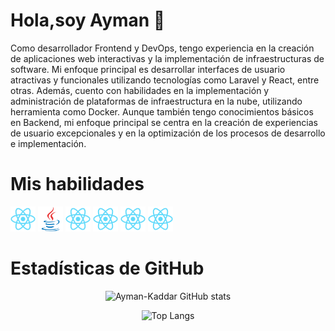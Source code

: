 ### <h1>Hola,soy Ayman 👋</h1>

Como desarrollador Frontend y DevOps, tengo experiencia en la creación de aplicaciones web interactivas y la implementación de infraestructuras de software. Mi enfoque principal es desarrollar interfaces de usuario atractivas y funcionales utilizando tecnologías como Laravel y React, entre otras. Además, cuento con habilidades en la implementación y administración de plataformas de infraestructura en la nube, utilizando herramienta como Docker. Aunque también tengo conocimientos básicos en Backend, mi enfoque principal se centra en la creación de experiencias de usuario excepcionales y en la optimización de los procesos de desarrollo e implementación.

<h1>Mis habilidades</h1>
<img src="https://github.com/devicons/devicon/blob/master/icons/react/react-original.svg" width="40" height="40">
<img src="https://github.com/devicons/devicon/blob/master/icons/java/java-original.svg" width="40" height="40">
<img src="https://github.com/devicons/devicon/blob/master/icons/react/react-original.svg" width="40" height="40">
<img src="https://github.com/devicons/devicon/blob/master/icons/react/react-original.svg" width="40" height="40">
<img src="https://github.com/devicons/devicon/blob/master/icons/react/react-original.svg" width="40" height="40">
<img src="https://github.com/devicons/devicon/blob/master/icons/react/react-original.svg" width="40" height="40">


<h1>Estadísticas de GitHub</h1>

<div align="center" dir="auto">
  
![Ayman-Kaddar GitHub stats](https://github-readme-stats.vercel.app/api?username=ayman-kaddar&show_icons=true&theme=radical)

![Top Langs](https://github-readme-stats.vercel.app/api/top-langs/?username=ayman-kaddar&hide_progress=true)
</div>



<!--
**Ayman-Kaddar/Ayman-Kaddar** is a ✨ _special_ ✨ repository because its `README.md` (this file) appears on your GitHub profile.

Here are some ideas to get you started:

- 🔭 I’m currently working on ...
- 🌱 I’m currently learning ...
- 👯 I’m looking to collaborate on ...
- 🤔 I’m looking for help with ...
- 💬 Ask me about ...
- 📫 How to reach me: ...
- 😄 Pronouns: ...
- ⚡ Fun fact: ...
-->
